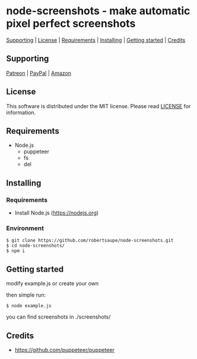 # node-screenshots - make automatic pixel perfect screenshots

[Supporting](https://github.com/robertsaupe/node-screenshots#supporting) |
[License](https://github.com/robertsaupe/node-screenshots#license) |
[Requirements](https://github.com/robertsaupe/node-screenshots#requirements) |
[Installing](https://github.com/robertsaupe/node-screenshots#installing) |
[Getting started](https://github.com/robertsaupe/node-screenshots#getting-started) |
[Credits](https://github.com/robertsaupe/node-screenshots#credits)

## Supporting
[Patreon](https://www.patreon.com/robertsaupe) |
[PayPal](https://www.paypal.com/donate?hosted_button_id=SQMRNY8YVPCZQ) |
[Amazon](https://www.amazon.de/ref=as_li_ss_tl?ie=UTF8&linkCode=ll2&tag=robertsaupe-21&linkId=b79bc86cee906816af515980cb1db95e&language=de_DE)

## License
This software is distributed under the MIT license. Please read [LICENSE](LICENSE) for information.

## Requirements
- Node.js
    - puppeteer
    - fs
    - del

## Installing

### Requirements
- Install Node.js (https://nodejs.org)

### Environment
```
$ git clone https://github.com/robertsaupe/node-screenshots.git
$ cd node-screenshots/
$ npm i
```

## Getting started
modify example.js or create your own

then simple run:
```
$ node example.js
```

you can find screenshots in ./screenshots/

## Credits
- https://github.com/puppeteer/puppeteer